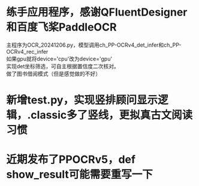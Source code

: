 # 练手应用程序，感谢QFluentDesigner和百度飞桨PaddleOCR
主程序为OCR_20241206.py，模型调用ch_PP-OCRv4_det_infer和ch_PP-OCRv4_rec_infer<br>
如果gpu就将device='cpu'改为device='gpu'<br>
实现det坐标筛选，可自主根据置信度二次核对。<br>
做了图书借阅模式（但是感觉做的不好）<br>

# 新增test.py，实现竖排顾问显示逻辑，.classic多了竖线，更拟真古文阅读习惯

# 近期发布了PPOCRv5，def show_result可能需要重写一下
